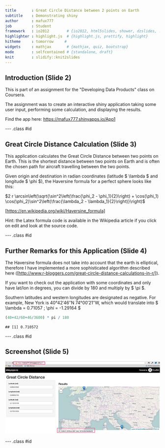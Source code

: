 ```yaml
--- 
title       : Great Circle Distance between 2 points on Earth 
subtitle    : Demonstrating shiny 
author      : mafux777 
job         : Student 
framework   : io2012        # {io2012, html5slides, shower, dzslides, ...} 
highlighter : highlight.js  # {highlight.js, prettify, highlight} 
hitheme     : tomorrow     # 
widgets     : mathjax       # {mathjax, quiz, bootstrap} 
mode        : selfcontained # {standalone, draft} 
knit        : slidify::knit2slides 
---
```


## Introduction (Slide 2)

This is part of an assignment for the "Developing Data Products" class on
Coursera.

The assignment was to create an interactive shiny application taking some user
input, performing some calculation, and displaying the results.

Find the app here: https://mafux777.shinyapps.io/App1

--- .class #id

## Great Circle Distance Calculation (Slide 3)

This application calculates the Great Circle Distance between two points on
Earth. This is the shortest distance between two points on Earth and is often
the chosen path for aircraft travelling between the two points.

Given origin and destination in radian coordinates (latitude $ \lambda $ and
longitude $ \phi $), the Haversine formula for a perfect sphere looks like this:

$2 r \arcsin\left(\sqrt{\sin^2\left(\frac{\phi_2 - \phi_1}{2}\right) +
\cos(\phi_1) \cos(\phi_2)\sin^2\left(\frac{\lambda_2 -
\lambda_1}{2}\right)}\right)$

[https://en.wikipedia.org/wiki/Haversine_formula]

Hint: the Latex formula code is available in the Wikipedia article if you click
on edit and look at the source code.

--- .class #id
## Further Remarks for this Application (Slide 4)

The Haversine formula does not take into account that the earth is elliptical,
therefore I have implemented a more sophisticated algorithm described here
([http://www.r-bloggers.com/great-circle-distance-calculations-in-r/]).

If you want to check out the application with some coordinates and only have
lat/lon in degrees, you can divide by 180 and multiply by $ \pi $.

Southern latitudes and western longitudes are designated as negative. For
example, New York is 40°42′46″N 74°00′21″W, which would translate into $ \lambda
= 0.71057 \; \phi = -1.29164 $


```r
(40+42/60+46/3600) * pi / 180
```

```
## [1] 0.710572
```

--- .class #id

## Screenshot (Slide 5)

![2648](assets/img/Screenshot-750px.png)

--- .class #id


